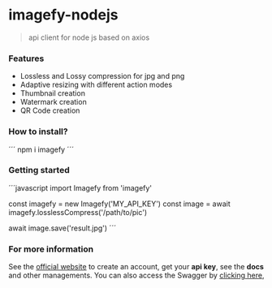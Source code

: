 # imagefy-nodejs
> api client for node js based on axios

### Features
- Lossless and Lossy compression for jpg and png
- Adaptive resizing with different action modes
- Thumbnail creation
- Watermark creation
- QR Code creation

### How to install?
´´´
npm i imagefy
´´´

### Getting started
´´´javascript
import Imagefy from 'imagefy'

const imagefy = new Imagefy('MY_API_KEY')
const image = await imagefy.losslessCompress('/path/to/pic')

await image.save('result.jpg')
´´´

### For more information
See the [official website](https://mazzcorp.com.br/) to create an account, get your __api key__, see the __docs__ and other managements.
You can also access the Swagger by [clicking here](https://imagefy.mazzcorp.com.br/docs),
